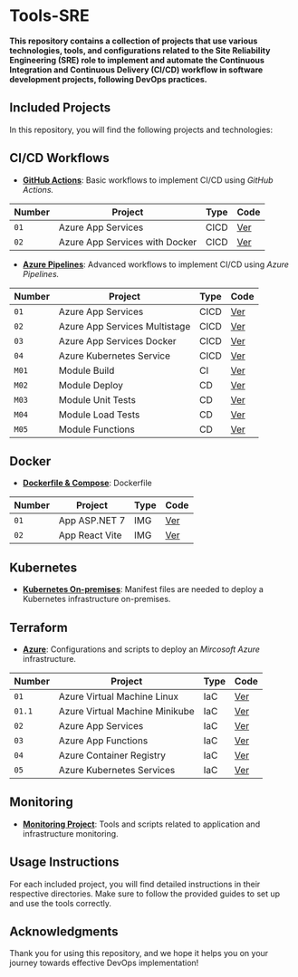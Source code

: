 # Tools-SRE

**This repository contains a collection of projects that use various technologies, tools, and configurations related to the Site Reliability Engineering (SRE) role to implement and automate the Continuous Integration and Continuous Delivery (CI/CD) workflow in software development projects, following DevOps practices.**

## Included Projects

In this repository, you will find the following projects and technologies:


## CI/CD Workflows

- **[GitHub Actions](workflows/gitHub-Actions/)**: Basic workflows to implement CI/CD using *GitHub Actions.*

| Number | Project | Type | Code |
| --- | --- | --- | --- |
| `01` | Azure App Services | CICD | [Ver](workflows/gitHub-Actions/azure-app-service.yml) |
| `02` | Azure App Services with Docker | CICD | [Ver](workflows/gitHub-Actions/azure-app-service-docker.yml) |


- **[Azure Pipelines](workflows/azure-Pipelines/)**: Advanced workflows to implement CI/CD using *Azure Pipelines.*

| Number | Project | Type | Code |
| --- | --- | --- | --- |
| `01` | Azure App Services | CICD | [Ver](workflows/azure-Pipelines/azure-pipelines.yml) |
| `02` | Azure App Services Multistage | CICD | [Ver](workflows/azure-Pipelines/azure-multistage.yml) |
| `03` | Azure App Services Docker | CICD | [Ver](workflows/azure-Pipelines/azure-docker.yml) |
| `04` | Azure Kubernetes Service | CICD | [Ver](workflows/azure-Pipelines/azure-kubernetes.yml) |
| `M01` | Module Build | CI| [Ver](workflows/azure-Pipelines/modules/build.yml) |
| `M02` | Module Deploy | CD | [Ver](workflows/azure-Pipelines/modules/deploy.yml) |
| `M03` | Module Unit Tests | CD | [Ver](workflows/azure-Pipelines/modules/unit-test.yml) |
| `M04` | Module Load Tests | CD | [Ver](workflows/azure-Pipelines/modules/load-test.yml) |
| `M05` | Module Functions | CD | [Ver](workflows/azure-Pipelines/modules/functions.yml) |


## Docker

- **[Dockerfile & Compose](docker/)**: Dockerfile

| Number | Project | Type | Code |
| --- | --- | --- | --- |
| `01` | App ASP.NET 7 | IMG | [Ver](docker/app-dotnet/) |
| `02` | App React Vite | IMG | [Ver]() |


## Kubernetes

- **[Kubernetes On-premises](kubernetes/)**: Manifest files are needed to deploy a Kubernetes infrastructure on-premises.


## Terraform

- **[Azure](terraform/)**: Configurations and scripts to deploy an *Mircosoft Azure* infrastructure.

| Number | Project | Type | Code |
| --- | --- | --- | --- |
| `01` | Azure Virtual Machine Linux | IaC | [Ver](terraform/az-vm-linux/) |
| `01.1` | Azure Virtual Machine Minikube | IaC | [Ver](terraform/az-vm-minikube/) |
| `02` | Azure App Services | IaC | [Ver](terraform/az-app-services/) |
| `03` | Azure App Functions | IaC | [Ver](terraform/az-app-functions/) |
| `04` | Azure Container Registry | IaC | [Ver](terraform/az-container-registry/) |
| `05` | Azure Kubernetes Services | IaC | [Ver](terraform/az-kubernetes-services/) |


## Monitoring

- **[Monitoring Project]()**: Tools and scripts related to application and infrastructure monitoring.


## Usage Instructions

For each included project, you will find detailed instructions in their respective directories. Make sure to follow the provided guides to set up and use the tools correctly.

## Acknowledgments

Thank you for using this repository, and we hope it helps you on your journey towards effective DevOps implementation!
